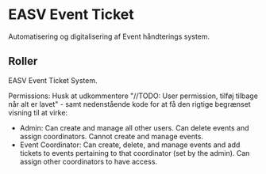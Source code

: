 # EASV Event Ticket

Automatisering og digitalisering af Event håndterings system.

## Roller

EASV Event Ticket System.


Permissions:
Husk at udkommentere "//TODO: User permission, tilføj tilbage når alt er lavet" - samt nedenstående kode for at få den rigtige begrænset visning til at virke:


- Admin: Can create and manage all other users. Can delete events and assign coordinators. Cannot create and manage events.
- Event Coordinator: Can create, delete, and manage events and add tickets to events pertaining to that coordinator (set by the admin). Can assign other coordinators to have access.

